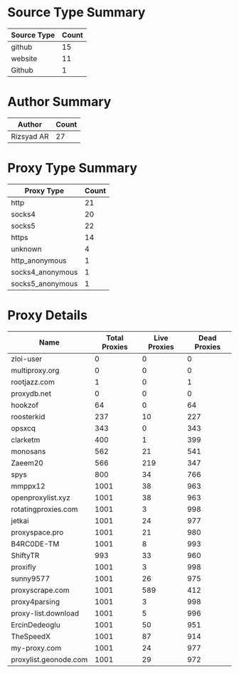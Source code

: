 # Source Type Summary

| Source Type | Count |
|-------------|-------|
| github | 15 |
| website | 11 |
| Github | 1 |


# Author Summary

| Author | Count |
|--------|-------|
| Rizsyad AR | 27 |


# Proxy Type Summary

| Proxy Type | Count |
|------------|-------|
| http | 21 |
| socks4 | 20 |
| socks5 | 22 |
| https | 14 |
| unknown | 4 |
| http_anonymous | 1 |
| socks4_anonymous | 1 |
| socks5_anonymous | 1 |


# Proxy Details

| Name | Total Proxies | Live Proxies | Dead Proxies |
|------|---------------|--------------|---------------|
| zloi-user | 0 | 0 | 0 |
| multiproxy.org | 0 | 0 | 0 |
| rootjazz.com | 1 | 0 | 1 |
| proxydb.net | 0 | 0 | 0 |
| hookzof | 64 | 0 | 64 |
| roosterkid | 237 | 10 | 227 |
| opsxcq | 343 | 0 | 343 |
| clarketm | 400 | 1 | 399 |
| monosans | 562 | 21 | 541 |
| Zaeem20 | 566 | 219 | 347 |
| spys | 800 | 34 | 766 |
| mmppx12 | 1001 | 38 | 963 |
| openproxylist.xyz | 1001 | 38 | 963 |
| rotatingproxies.com | 1001 | 3 | 998 |
| jetkai | 1001 | 24 | 977 |
| proxyspace.pro | 1001 | 21 | 980 |
| B4RC0DE-TM | 1001 | 8 | 993 |
| ShiftyTR | 993 | 33 | 960 |
| proxifly | 1001 | 3 | 998 |
| sunny9577 | 1001 | 26 | 975 |
| proxyscrape.com | 1001 | 589 | 412 |
| proxy4parsing | 1001 | 3 | 998 |
| proxy-list.download | 1001 | 5 | 996 |
| ErcinDedeoglu | 1001 | 50 | 951 |
| TheSpeedX | 1001 | 87 | 914 |
| my-proxy.com | 1001 | 24 | 977 |
| proxylist.geonode.com | 1001 | 29 | 972 |

